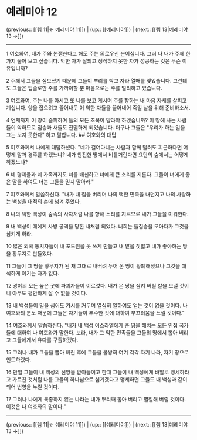 # 예레미야 12

(previous:: [[렘 11|← 예레미야 11]]) | (up:: [[예레미야]]) | (next:: [[렘 13|예레미야 13 →]])

***




1 
여호와여, 내가 주와 논쟁한다고 해도 주는 의로우신 분이십니다. 그러 나 내가 주께 한 가지 물어 보고 싶습니다. 악한 자가 잘되고 정직하지 못한 자가 성공하는 것은 무슨 이유입니까? 



2 
주께서 그들을 심으셨기 때문에 그들이 뿌리를 박고 자라 열매를 맺었습니다. 그런데도 그들은 입술로만 주를 가까이할 뿐 마음으로는 주를 멀리하고 있습니다. 



3 
여호와여, 주는 나를 아시고 또 나를 보고 계시며 주를 향하는 내 마음 자세를 살피고 계십니다. 양을 잡으려고 끌어내듯 이 악한 자들을 끌어내어 죽일 날을 위해 준비하소서. 



4 
언제까지 이 땅이 슬퍼하며 들의 모든 초목이 말라야 하겠습니까? 이 땅에 사는 사람들이 악하므로 짐승과 새들도 전멸하게 되었습니다. 더구나 그들은 "우리가 하는 일을 그는 보지 못한다" 하고 말합니다. ## 여호와의 대답 



5 
여호와께서 나에게 대답하셨다. "네가 걸어다니는 사람과 함께 달려도 피곤하다면 어떻게 말과 경주를 하겠느냐? 네가 안전한 땅에서 비틀거린다면 요단의 숲에서는 어떻게 하겠느냐? 



6 
네 형제들과 네 가족까지도 너를 배신하고 너에게 큰 소리를 지른다. 그들이 너에게 좋은 말을 하여도 너는 그들을 믿지 말아라." 



7 
여호와께서 말씀하신다. "내가 내 집을 버리며 나의 택한 민족을 내던지고 나의 사랑하는 백성을 대적의 손에 넘겨 주었다. 



8 
나의 택한 백성이 숲속의 사자처럼 나를 향해 소리를 지르므로 내가 그들을 미워한다. 



9 
내 백성이 매에게 사방 공격을 당한 새처럼 되었다. 너희는 들짐승을 모아다가 그것을 삼키게 하라. 



10 
많은 외국 통치자들이 내 포도원을 못 쓰게 만들고 내 밭을 짓밟고 내가 좋아하는 땅을 황무지로 만들었다. 



11 
그들이 그 땅을 황무지가 된 채 그대로 내버려 두어 온 땅이 황폐해졌으나 그것을 애석하게 여기는 자가 없다. 



12 
광야의 모든 높은 곳에 파괴자들이 이르렀다. 내가 온 땅을 삼켜 버릴 칼을 보낼 것이니 아무도 평안하게 살 수 없을 것이다. 



13 
내 백성들이 밀을 심어도 가시를 거두며 열심히 일하여도 얻는 것이 없을 것이다. 나 여호와의 분노 때문에 그들은 자기들이 추수한 것에 대하여 부끄러움을 느낄 것이다." 



14 
여호와께서 말씀하신다. "내가 내 백성 이스라엘에게 준 땅을 해치는 모든 인접 국가들에 대하여 나 여호와가 말한다. 보라, 내가 그 악한 민족들을 그들의 땅에서 뽑아 버리고 그들에게서 유다를 구출하겠다. 



15 
그러나 내가 그들을 뽑아 버린 후에 그들을 불쌍히 여겨 각각 자기 나라, 자기 땅으로 인도하겠다. 



16 
만일 그들이 내 백성의 신앙을 받아들이고 한때 그들이 내 백성에게 바알로 맹세하라고 가르친 것처럼 나를 그들의 하나님으로 섬기겠다고 맹세하면 그들도 내 백성과 같이 되어 번영을 누릴 것이다. 



17 
그러나 나에게 복종하지 않는 나라는 내가 뿌리째 뽑아 버리고 멸절해 버릴 것이다. 이것은 나 여호와의 말이다."

***

(previous:: [[렘 11|← 예레미야 11]]) | (up:: [[예레미야]]) | (next:: [[렘 13|예레미야 13 →]])
